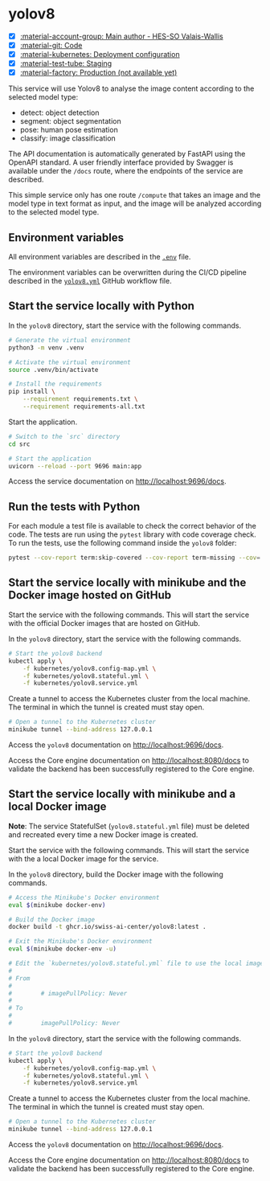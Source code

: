 # yolov8

- [x] [:material-account-group: Main author - HES-SO Valais-Wallis](https://www.hes-so.ch/swiss-ai-center/equipe)
- [x] [:material-git: Code](https://github.com/swiss-ai-center/yolov8-service)
- [x] [:material-kubernetes: Deployment configuration](https://github.com/swiss-ai-center/yolov8-service/tree/main/kubernetes)
- [x] [:material-test-tube: Staging](https://yolov8-swiss-ai-center.kube.isc.heia-fr.ch)
- [x] [:material-factory: Production (not available yet)](https://yolov8.swiss-ai-center.ch)

This service will use Yolov8 to analyse the image content according to the
selected model type:

- detect: object detection
- segment: object segmentation
- pose: human pose estimation
- classify: image classification

The API documentation is automatically generated by FastAPI using the OpenAPI
standard. A user friendly interface provided by Swagger is available under the
`/docs` route, where the endpoints of the service are described.

This simple service only has one route `/compute` that takes an image and the
model type in text format as input, and the image will be analyzed according to
the selected model type.

## Environment variables

All environment variables are described in the
[`.env`](https://github.com/swiss-ai-center/yolov8/blob/main/.venv) file.

The environment variables can be overwritten during the CI/CD pipeline described
in the
[`yolov8.yml`](https://github.com/swiss-ai-center/yolov8/blob/main/.github/workflows/yolov8.yml)
GitHub workflow file.

## Start the service locally with Python

In the `yolov8` directory, start the service with the following commands.

```sh
# Generate the virtual environment
python3 -m venv .venv

# Activate the virtual environment
source .venv/bin/activate

# Install the requirements
pip install \
    --requirement requirements.txt \
    --requirement requirements-all.txt
```

Start the application.

```sh
# Switch to the `src` directory
cd src

# Start the application
uvicorn --reload --port 9696 main:app
```

Access the service documentation on <http://localhost:9696/docs>.

## Run the tests with Python

For each module a test file is available to check the correct behavior of the
code. The tests are run using the `pytest` library with code coverage check. To
run the tests, use the following command inside the `yolov8` folder:

```sh
pytest --cov-report term:skip-covered --cov-report term-missing --cov=. -s --cov-config=.coveragerc
```

## Start the service locally with minikube and the Docker image hosted on GitHub

Start the service with the following commands. This will start the service with
the official Docker images that are hosted on GitHub.

In the `yolov8` directory, start the service with the following commands.

```sh
# Start the yolov8 backend
kubectl apply \
    -f kubernetes/yolov8.config-map.yml \
    -f kubernetes/yolov8.stateful.yml \
    -f kubernetes/yolov8.service.yml
```

Create a tunnel to access the Kubernetes cluster from the local machine. The
terminal in which the tunnel is created must stay open.

```sh
# Open a tunnel to the Kubernetes cluster
minikube tunnel --bind-address 127.0.0.1
```

Access the `yolov8` documentation on <http://localhost:9696/docs>.

Access the Core engine documentation on <http://localhost:8080/docs> to validate
the backend has been successfully registered to the Core engine.

## Start the service locally with minikube and a local Docker image

**Note**: The service StatefulSet (`yolov8.stateful.yml` file) must be deleted
and recreated every time a new Docker image is created.

Start the service with the following commands. This will start the service with
the a local Docker image for the service.

In the `yolov8` directory, build the Docker image with the following commands.

```sh
# Access the Minikube's Docker environment
eval $(minikube docker-env)

# Build the Docker image
docker build -t ghcr.io/swiss-ai-center/yolov8:latest .

# Exit the Minikube's Docker environment
eval $(minikube docker-env -u)

# Edit the `kubernetes/yolov8.stateful.yml` file to use the local image by uncommented the line `imagePullPolicy`
#
# From
#
#        # imagePullPolicy: Never
#
# To
#
#        imagePullPolicy: Never
```

In the `yolov8` directory, start the service with the following commands.

```sh
# Start the yolov8 backend
kubectl apply \
    -f kubernetes/yolov8.config-map.yml \
    -f kubernetes/yolov8.stateful.yml \
    -f kubernetes/yolov8.service.yml
```

Create a tunnel to access the Kubernetes cluster from the local machine. The
terminal in which the tunnel is created must stay open.

```sh
# Open a tunnel to the Kubernetes cluster
minikube tunnel --bind-address 127.0.0.1
```

Access the `yolov8` documentation on <http://localhost:9696/docs>.

Access the Core engine documentation on <http://localhost:8080/docs> to validate
the backend has been successfully registered to the Core engine.
